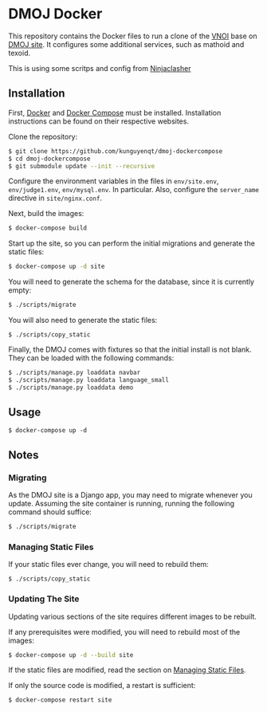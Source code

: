 DMOJ Docker
=====

This repository contains the Docker files to run a clone of the [VNOI](https://github.com/VNOI-Admin/OJ) base on [DMOJ site](https://github.com/DMOJ/online-judge). It configures some additional services, such as mathoid and texoid.

This is using some scritps and config from [Ninjaclasher](https://github.com/Ninjaclasher/dmoj-docker)

## Installation

First, [Docker](https://www.docker.com/) and [Docker Compose](https://docs.docker.com/compose/) must be installed. Installation instructions can be found on their respective websites.

Clone the repository:
```sh
$ git clone https://github.com/kunguyenqt/dmoj-dockercompose
$ cd dmoj-dockercompose
$ git submodule update --init --recursive
```

Configure the environment variables in the files in `env/site.env`, `env/judge1.env`, `env/mysql.env`. In particular. Also, configure the `server_name` directive in `site/nginx.conf`.

Next, build the images:
```sh
$ docker-compose build
```

Start up the site, so you can perform the initial migrations and generate the static files:
```sh
$ docker-compose up -d site
```

You will need to generate the schema for the database, since it is currently empty:
```sh
$ ./scripts/migrate
```

You will also need to generate the static files:
```
$ ./scripts/copy_static
```

Finally, the DMOJ comes with fixtures so that the initial install is not blank. They can be loaded with the following commands:
```sh
$ ./scripts/manage.py loaddata navbar
$ ./scripts/manage.py loaddata language_small
$ ./scripts/manage.py loaddata demo
```

## Usage
```
$ docker-compose up -d
```

## Notes

### Migrating
As the DMOJ site is a Django app, you may need to migrate whenever you update. Assuming the site container is running, running the following command should suffice:
```sh
$ ./scripts/migrate
```

### Managing Static Files
If your static files ever change, you will need to rebuild them:
```
$ ./scripts/copy_static
```

### Updating The Site
Updating various sections of the site requires different images to be rebuilt.

If any prerequisites were modified, you will need to rebuild most of the images:
```sh
$ docker-compose up -d --build site
```
If the static files are modified, read the section on [Managing Static Files](#managing-static-files).

If only the source code is modified, a restart is sufficient:
```sh
$ docker-compose restart site
```